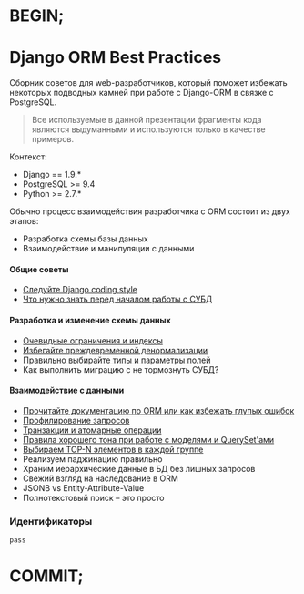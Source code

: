 # BEGIN;

# Django ORM Best Practices

Сборник советов для web-разработчиков, который поможет избежать некоторых подводных камней при работе с Django-ORM  в связке с PostgreSQL.

> Все используемые в данной презентации фрагменты кода являются выдуманными и используются только в качестве примеров.

Контекст:

* Django == 1.9.*
* PostgreSQL >= 9.4
* Python >= 2.7.*

Обычно процесс взаимодействия разработчика с ORM состоит из двух этапов:

* Разработка схемы базы данных
* Взаимодействие и манипуляции с данными

#### Общие советы

* [Следуйте Django coding style](follow-coding-style.md)
* [Что нужно знать перед началом работы с СУБД](relational-model-basics.md)

#### Разработка и изменение схемы данных

* [Очевидные ограничения и индексы](indexes-and-constraints.md)
* [Избегайте преждевременной денормализации](denormalization.md)
* [Правильно выбирайте типы и параметры полей](field-types.md)
* Как выполнить миграцию с не тормознуть СУБД?

#### Взаимодействие с данными

* [Прочитайте документацию по ORM или как избежать глупых ошибок](common-orm-pitfalls.md)
* [Профилирование запросов](know-your-queries.md)
* [Транзакции и атомарные операции](transaction-and-atomic.md)
* [Правила хорошего тона при работе с моделями и QuerySet'ами](queryset-tips-and-tricks.md)
* [Выбираем TOP-N элементов в каждой группе](top-n-items.md)
* Реализуем паджинацию правильно
* Храним иерархические данные в БД без лишных запросов
* Свежий взгляд на наследование в ORM
* JSONB vs Entity-Attribute-Value
* Полнотекстовый поиск – это просто

### Идентификаторы

`pass`

# COMMIT;

